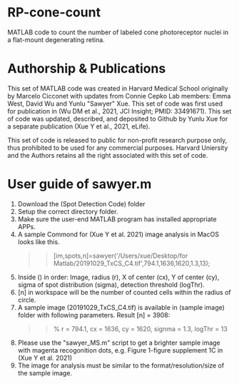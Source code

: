 # RP-cone-count
MATLAB code to count the number of labeled cone photoreceptor nuclei in a flat-mount degenerating retina.

# Authorship & Publications
This set of MATLAB code was created in Harvard Medical School originally by Marcelo Cicconet with updates from Connie Cepko Lab members: 
Emma West, David Wu and Yunlu "Sawyer" Xue.
This set of code was first used for publication in (Wu DM et al., 2021, JCI Insight; PMID: 33491671).
This set of code was updated, described, and deposited to Github by Yunlu Xue for a separate publication (Xue Y et al., 2021, eLife).

This set of code is released to public for non-profit research purpose only, thus prohibited to be used for any commercial purposes.
Harvard Uniersity and the Authors retains all the right associated with this set of code.

# User guide of sawyer.m
1. Download the (Spot Detection Code) folder
2. Setup the correct directory folder.
3. Make sure the user-end MATLAB program has installed appropriate APPs.
4. A sample Commond for (Xue Y et al. 2021) image analysis in MacOS looks like this.
     >> [im,spots,n]=sawyer('/Users/xue/Desktop/for Matlab/20191029_TxCS_C4.tif',794.1,1636,1620,1.3,13);
5. Inside () in order: Image, radius (r), X of center (cx), Y of center (cy), sigma of spot distribution (sigma), detection threshold (logThr). 
6. [n] in workspace will be the number of counted cells within the radius of circle.
7. A sample image (20191029_TxCS_C4.tif) is available in (sample image) folder with following parameters. Result [n] = 3908:
     >> % r = 794.1, cx =	1636, cy = 1620, signma = 1.3, logThr = 13
8. Please use the "sawyer_MS.m" script to get a brighter sample image with magenta recogonition dots, e.g. Figure 1-figure supplement 1C in (Xue Y et al. 2021)
9. The image for analysis must be similar to the format/resolution/size of the sample image.
